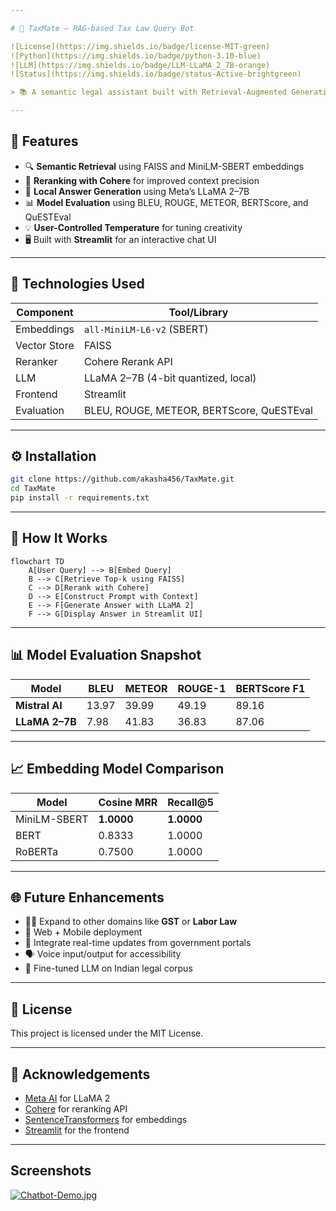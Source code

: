 ```yaml
---

# 🧾 TaxMate – RAG-based Tax Law Query Bot

![License](https://img.shields.io/badge/license-MIT-green)  
![Python](https://img.shields.io/badge/python-3.10-blue)  
![LLM](https://img.shields.io/badge/LLM-LLaMA_2_7B-orange)  
![Status](https://img.shields.io/badge/status-Active-brightgreen)

> 📚 A semantic legal assistant built with Retrieval-Augmented Generation (RAG) to simplify access to Indian tax law using open-source LLMs and modern NLP tools.

---
```


## 🚀 Features

- 🔍 **Semantic Retrieval** using FAISS and MiniLM-SBERT embeddings
- 🔁 **Reranking with Cohere** for improved context precision
- 🧠 **Local Answer Generation** using Meta’s LLaMA 2–7B
- 📊 **Model Evaluation** using BLEU, ROUGE, METEOR, BERTScore, and QuESTEval
- 💡 **User-Controlled Temperature** for tuning creativity
- 🖥️ Built with **Streamlit** for an interactive chat UI

---

## 📌 Technologies Used

| Component | Tool/Library |
|----------|---------------|
| Embeddings | `all-MiniLM-L6-v2` (SBERT) |
| Vector Store | FAISS |
| Reranker | Cohere Rerank API |
| LLM | LLaMA 2–7B (4-bit quantized, local) |
| Frontend | Streamlit |
| Evaluation | BLEU, ROUGE, METEOR, BERTScore, QuESTEval |

---

## ⚙️ Installation

```bash
git clone https://github.com/akasha456/TaxMate.git
cd TaxMate
pip install -r requirements.txt
```

---

## 🧠 How It Works

```mermaid
flowchart TD
    A[User Query] --> B[Embed Query]
    B --> C[Retrieve Top-k using FAISS]
    C --> D[Rerank with Cohere]
    D --> E[Construct Prompt with Context]
    E --> F[Generate Answer with LLaMA 2]
    F --> G[Display Answer in Streamlit UI]
```

---

## 📊 Model Evaluation Snapshot

| Model | BLEU | METEOR | ROUGE-1 | BERTScore F1 |
|-------|------|--------|---------|---------------|
| **Mistral AI** | 13.97 | 39.99 | 49.19 | 89.16 |
| **LLaMA 2–7B** | 7.98 | 41.83 | 36.83 | 87.06 |

---

## 📈 Embedding Model Comparison

| Model | Cosine MRR | Recall@5 |
|-------|-------------|-----------|
| MiniLM-SBERT | **1.0000** | **1.0000** |
| BERT | 0.8333 | 1.0000 |
| RoBERTa | 0.7500 | 1.0000 |

---

## 🌐 Future Enhancements

- 🧑‍⚖️ Expand to other domains like **GST** or **Labor Law**
- 📲 Web + Mobile deployment
- 🔔 Integrate real-time updates from government portals
- 🗣️ Voice input/output for accessibility
- 🤖 Fine-tuned LLM on Indian legal corpus

---

## 📜 License

This project is licensed under the MIT License.

---

## 💬 Acknowledgements

- [Meta AI](https://ai.meta.com/llama) for LLaMA 2  
- [Cohere](https://cohere.com) for reranking API  
- [SentenceTransformers](https://www.sbert.net) for embeddings  
- [Streamlit](https://streamlit.io) for the frontend

---


## Screenshots

[![Chatbot-Demo.jpg](https://i.postimg.cc/0NKJh9G5/Whats-App-Image-2025-04-23-at-09-56-12-153edaa2.jpg)](https://postimg.cc/Y4k9WKyT)

